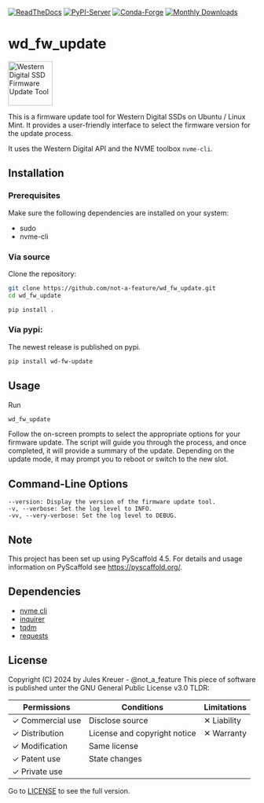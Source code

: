 [![ReadTheDocs](https://readthedocs.org/projects/wd_fw_update/badge/?version=latest)](https://wd_fw_update.readthedocs.io/en/stable/)
[![PyPI-Server](https://img.shields.io/pypi/v/wd_fw_update.svg)](https://pypi.org/project/wd_fw_update/)
[![Conda-Forge](https://img.shields.io/conda/vn/conda-forge/wd_fw_update.svg)](https://anaconda.org/conda-forge/wd_fw_update)
[![Monthly Downloads](https://pepy.tech/badge/wd_fw_update/month)](https://pepy.tech/project/wd_fw_update)

# wd_fw_update
<img alt="Western Digital SSD Firmware Update Tool" src=https://github.com/not-a-feature/wd_fw_update/raw/main/logo.png height=90>

This is a firmware update tool for Western Digital SSDs on Ubuntu / Linux Mint.
It provides a user-friendly interface to select the firmware version for the update process.

It uses the Western Digital API and the NVME toolbox `nvme-cli`.

## Installation
### Prerequisites

Make sure the following dependencies are installed on your system:
- sudo
- nvme-cli

### Via source

Clone the repository:

```bash
git clone https://github.com/not-a-feature/wd_fw_update.git
cd wd_fw_update

pip install .
```

### Via pypi:
The newest release is published on pypi.

```bash
pip install wd-fw-update
```


## Usage

Run

```bash
wd_fw_update
```

Follow the on-screen prompts to select the appropriate options for your firmware update.
The script will guide you through the process, and once completed, it will provide a summary of the update.
Depending on the update mode, it may prompt you to reboot or switch to the new slot.


## Command-Line Options

    --version: Display the version of the firmware update tool.
    -v, --verbose: Set the log level to INFO.
    -vv, --very-verbose: Set the log level to DEBUG.

<!-- pyscaffold-notes -->

## Note

This project has been set up using PyScaffold 4.5. For details and usage
information on PyScaffold see https://pyscaffold.org/.

## Dependencies
- [nvme cli](https://github.com/linux-nvme/nvme-cli)
- [inquirer](https://pypi.org/project/inquirer/)
- [tqdm](https://pypi.org/project/tqdm/)
- [requests](https://pypi.org/project/requests/)

## License
Copyright (C) 2024 by Jules Kreuer - @not_a_feature
This piece of software is published unter the GNU General Public License v3.0
TLDR:

 | Permissions      | Conditions                   | Limitations |
 | ---------------- | ---------------------------- | ----------- |
 | ✓ Commercial use | Disclose source              | ✕ Liability |
 | ✓ Distribution   | License and copyright notice | ✕ Warranty  |
 | ✓ Modification   | Same license                 |             |
 | ✓ Patent use     | State changes                |             |
 | ✓ Private use    |                              |             |

Go to [LICENSE](https://github.com/not-a-feature/wd_fw_update/blob/main/LICENSE) to see the full version.
